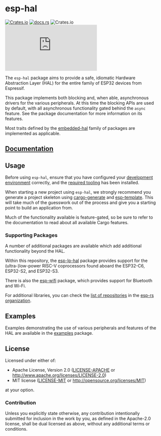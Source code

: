 # esp-hal

[![Crates.io](https://img.shields.io/crates/v/esp-hal?labelColor=1C2C2E&color=C96329&logo=Rust&style=flat-square)](https://crates.io/crates/esp-hal)
[![docs.rs](https://img.shields.io/docsrs/esp-hal?labelColor=1C2C2E&color=C96329&logo=rust&style=flat-square)](https://docs.rs/esp-hal)
![Crates.io](https://img.shields.io/crates/l/esp-hal?labelColor=1C2C2E&style=flat-square)
[![Matrix](https://img.shields.io/matrix/esp-rs:matrix.org?label=join%20matrix&labelColor=1C2C2E&color=BEC5C9&logo=matrix&style=flat-square)](https://matrix.to/#/#esp-rs:matrix.org)

The `esp-hal` package aims to provide a safe, idiomatic Hardware Abstraction Layer (HAL) for the entire family of ESP32 devices from Espressif.

This package implements both blocking and, when able, asynchronous drivers for the various peripherals. At this time the blocking APIs are used by default, with all asynchronous functionality gated behind the `async` feature. See the package documentation for more information on its features.

Most traits defined by the [embedded-hal] family of packages are implemented as applicable.

[embedded-hal]: https://github.com/rust-embedded/embedded-hal

## [Documentation]

[documentation]: https://docs.rs/esp-hal/

## Usage

Before using `esp-hal`, ensure that you have configured your [development environment] correctly, and the [required tooling] has been installed.

When starting a new project using `esp-hal`, we strongly recommend you generate a project skeleton using [cargo-generate] and [esp-template]. This will take much of the guesswork out of the process and give you a starting point to build an application from.

Much of the functionality available is feature-gated, so be sure to refer to the documentation to read about all available Cargo features.

[development environment]: https://esp-rs.github.io/book/installation/index.html
[required tooling]: https://esp-rs.github.io/book/tooling/espflash.html
[cargo-generate]: https://github.com/cargo-generate/cargo-generate/
[esp-template]: https://github.com/esp-rs/esp-template/

### Supporting Packages

A number of additional packages are available which add additional functionality beyond the HAL.

Within this repository, the [esp-lp-hal] package provides support for the (ultra-)low-power RISC-V coprocessors found aboard the ESP32-C6, ESP32-S2, and ESP32-S3.

There is also the [esp-wifi] package, which provides support for Bluetooth and Wi-Fi.

For additional libraries, you can check the [list of repositories] in the [esp-rs organization].

[esp-lp-hal]: ../esp-lp-hal/
[esp-wifi]: https://github.com/esp-rs/esp-wifi
[list of repositories]: https://github.com/orgs/esp-rs/repositories
[esp-rs organization]: https://github.com/esp-rs

## Examples

Examples demonstrating the use of various peripherals and features of the HAL are available in the [examples] package.

[examples]: ../examples/

## License

Licensed under either of:

- Apache License, Version 2.0 ([LICENSE-APACHE](../LICENSE-APACHE) or http://www.apache.org/licenses/LICENSE-2.0)
- MIT license ([LICENSE-MIT](../LICENSE-MIT) or http://opensource.org/licenses/MIT)

at your option.

### Contribution

Unless you explicitly state otherwise, any contribution intentionally submitted for inclusion in
the work by you, as defined in the Apache-2.0 license, shall be dual licensed as above, without
any additional terms or conditions.
